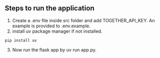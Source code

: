## Steps to run the application

1. Create a .env file inside src folder and add TOGETHER_API_KEY. An example is provided to .env.example.
2. install uv package manager if not installed.
```
pip install uv
```
3. Now run the flask app by uv run app.py.
